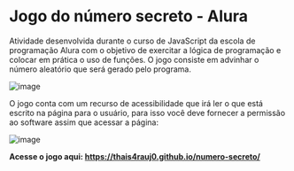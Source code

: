 # Jogo do número secreto - Alura 

Atividade desenvolvida durante o curso de JavaScript da escola de programação Alura com o objetivo de exercitar a lógica de programação e colocar em prática o uso de funções. O jogo consiste em advinhar o número aleatório que será gerado pelo programa.

![image](https://github.com/thais4rauj0/numero-secreto/assets/102331021/d9992720-f3e3-41fa-ab33-65d57b071a8b)

O jogo conta com um recurso de acessibilidade que irá ler o que está escrito na página para o usuário, para isso você deve fornecer a permissão ao software assim que acessar a página:

![image](https://github.com/thais4rauj0/numero-secreto/assets/102331021/4eab8316-3f34-454f-8385-35c7d89878af)

**Acesse o jogo aqui: https://thais4rauj0.github.io/numero-secreto/**



